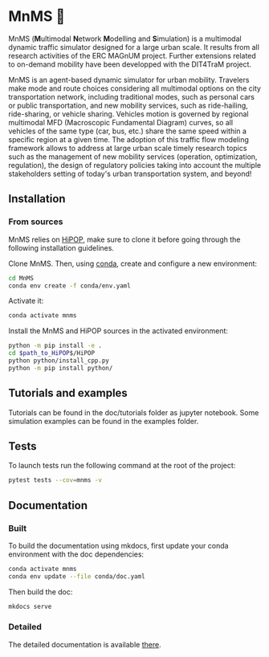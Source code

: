 # MnMS :candy:

MnMS (**M**ultimodal **N**etwork **M**odelling and **S**imulation) is a multimodal dynamic traffic simulator designed for a large urban scale. It results from all research activities of the ERC MAGnUM project. Further extensions related to on-demand mobility have been developped with the DIT4TraM project.

MnMS is an agent-based dynamic simulator for urban mobility. Travelers make mode and route choices considering all multimodal options on the city transportation network, including traditional modes, such as personal cars or public transportation, and new mobility services, such as ride-hailing, ride-sharing, or vehicle sharing. Vehicles motion is governed by regional multimodal MFD (Macroscopic Fundamental Diagram) curves, so all vehicles of the same type (car, bus, etc.) share the same speed within a specific region at a given time. The adoption of this traffic flow modeling framework allows to address at large urban scale timely research topics such as the management of new mobility services (operation, optimization, regulation), the design of regulatory policies taking into account the multiple stakeholders setting of today's urban transportation system, and beyond!

## Installation

### From sources

MnMS relies on [HiPOP](https://github.com/licit-lab/HiPOP.git), make sure to clone it before going through the following installation guidelines.

Clone MnMS. Then, using [conda](https://docs.conda.io/en/latest/miniconda.html), create and configure a new environment:

````bash
cd MnMS
conda env create -f conda/env.yaml
````

Activate it:
````bash
conda activate mnms
````

Install the MnMS and HiPOP sources in the activated environment:

````bash
python -m pip install -e .
cd $path_to_HiPOP$/HiPOP
python python/install_cpp.py
python -m pip install python/
````

## Tutorials and examples

Tutorials can be found in the doc/tutorials folder as jupyter notebook. Some simulation examples can be found in the examples folder.

## Tests

To launch tests run the following command at the root of the project:
```bash
pytest tests --cov=mnms -v
```

## Documentation

### Built

To build the documentation using mkdocs, first update your conda environment with the doc dependencies:

```bash
conda activate mnms
conda env update --file conda/doc.yaml
```

Then build the doc:

```bash
mkdocs serve 
```

### Detailed 

The detailed documentation is available [there](https://github.com/licit-lab/MnMS/blob/develop/doc/MnMS_detailed_documentation-26-02-24.pdf).
